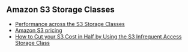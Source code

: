 ## Amazon S3 Storage Classes
 - [Performance across the S3 Storage Classes](https://aws.amazon.com/s3/storage-classes/)
 - [Amazon S3 pricing](https://aws.amazon.com/s3/pricing/)
 - [How to Cut your S3 Cost in Half by Using the S3 Infrequent Access Storage Class](https://www.concurrencylabs.com/blog/save-money-using-s3-infrequent-access/)
